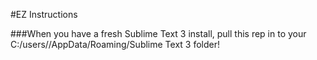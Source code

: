 #EZ Instructions

###When you have a fresh Sublime Text 3 install, pull this rep in to your C:/users/<username>/AppData/Roaming/Sublime Text 3 folder!
